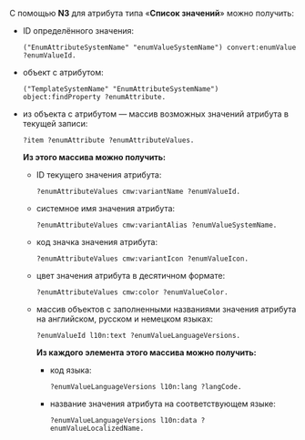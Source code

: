 С помощью **N3** для атрибута типа «**Список значений**» можно получить:

- ID определённого значения:

    ``` turtle
    ("EnumAttributeSystemName" "enumValueSystemName") convert:enumValue ?enumValueId.
    ```

- объект с атрибутом:

    ``` turtle
    ("TemplateSystemName" "EnumAttributeSystemName") object:findProperty ?enumAttribute.
    ```

- из объекта с атрибутом — массив возможных значений атрибута в текущей записи:

    ``` turtle
    ?item ?enumAttribute ?enumAttributeValues.
    ```

    **Из этого массива можно получить:**

    - ID текущего значения атрибута:

        ``` turtle
        ?enumAttributeValues cmw:variantName ?enumValueId.
        ```

    - системное имя значения атрибута:

        ``` turtle
        ?enumAttributeValues cmw:variantAlias ?enumValueSystemName.
        ```

    - код значка значения атрибута:

        ``` turtle
        ?enumAttributeValues cmw:variantIcon ?enumValueIcon.
        ```

    - цвет значения атрибута в десятичном формате:

        ``` turtle
        ?enumAttributeValues cmw:color ?enumValueColor.
        ```

    - массив объектов с заполненными названиями значения атрибута на английском, русском и немецком языках:

        ``` turtle
        ?enumValueId l10n:text ?enumValueLanguageVersions.
        ```

        **Из каждого элемента этого массива можно получить:**

        - код языка:

            ``` turtle
            ?enumValueLanguageVersions l10n:lang ?langCode.
            ```

        - название значения атрибута на соответствующем языке:

            ``` turtle
            ?enumValueLanguageVersions l10n:data ?enumValueLocalizedName.
            ```
